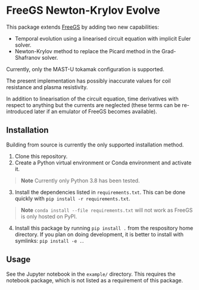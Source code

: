 # FreeGS Newton-Krylov Evolve
This package extends [FreeGS](https://github.com/bendudson/freegs) by adding two new capabilities:
- Temporal evolution using a linearised circuit equation with implicit Euler solver.
- Newton-Krylov method to replace the Picard method in the Grad-Shafranov solver.

Currently, only the MAST-U tokamak configuration is supported.

The present implementation has possibly inaccurate values for coil resistance and plasma resistivity.

In addition to linearisation of the circuit equation, time derivatives with respect to anything but the currents are neglected (these terms can be re-introduced later if an emulator of FreeGS becomes available).

## Installation
Building from source is currently the only supported installation method.

1. Clone this repository.
2. Create a Python virtual environment or Conda environment and activate it.
> **Note**
> Currently only Python 3.8 has been tested.
3. Install the dependencies listed in `requirements.txt`. This can be done quickly with `pip install -r requirements.txt`.  
> **Note**
> `conda install --file requirements.txt` will not work as FreeGS is only hosted on PyPI.
4. Install this package by running `pip install .` from the respository home directory. If you plan on doing development, it is better to install with symlinks: `pip install -e .`.

## Usage
See the Jupyter notebook in the `example/` directory. This requires the notebook package, which is not listed as a requirement of this package.